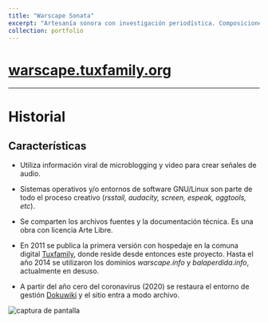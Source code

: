 ```yaml
---
title: "Warscape Sonata"
excerpt: "Artesanía sonora con investigación periodística. Composiciones de paisaje sonoro y acciones multimedia sobre la narcoguerra en México.<br/><img src='/io/images/wsban01.png'>"
collection: portfolio
---
```


# [warscape.tuxfamily.org](https://warscape.tuxfamily.org)

---

# Historial

## Características

 - Utiliza información viral de microblogging y video para crear señales de audio.

 - Sistemas operativos y/o entornos de software GNU/Linux son parte de todo el proceso creativo (_rsstail, audacity, screen, espeak, oggtools, etc_).

 - Se comparten los archivos fuentes y la documentación técnica. Es una obra con licencia Arte Libre.

 - En 2011 se publica la primera versión con hospedaje en la comuna digital [Tuxfamily](https://tuxfamily.org), donde reside  desde entonces este proyecto. Hasta el año 2014 se utilizaron los dominios _warscape.info_ y _balaperdida.info_, actualmente en desuso.

 - A partir del año cero del coronavirus (2020) se restaura el entorno de gestión [Dokuwiki](https://dokuwiki.org) y el sitio entra a modo archivo.

<img src='/io/images/ws-dw_2020.png' alt='captura de pantalla'>

